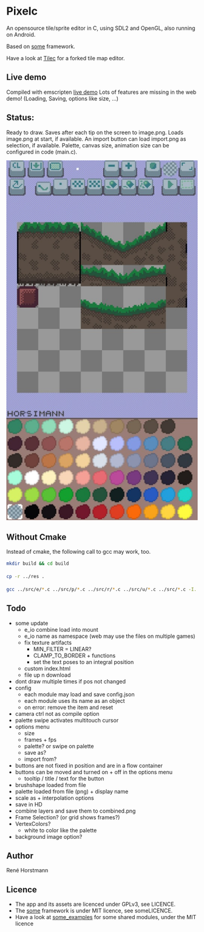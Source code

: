 # Pixelc
An opensource tile/sprite editor in C, using SDL2 and OpenGL, also running on Android.

Based on [some](https://github.com/renehorstmann/some) framework.

Have a look at [Tilec](https://github.com/renehorstmann/Tilec) for a forked tile map editor.

## Live demo
Compiled with emscripten [live demo](https://renehorstmann.github.io/pixelc)
Lots of features are missing in the web demo! (Loading, Saving, options like size, ...)

## Status:
Ready to draw.
Saves after each tip on the screen to image.png.
Loads image.png at start, if available.
An import button can load import.png as selection, if available.
Palette, canvas size, animation size can be configured in code (main.c).

![example_image](example.jpg)

## Without Cmake

Instead of cmake, the following call to gcc may work, too.

```sh
mkdir build && cd build

cp -r ../res .

gcc ../src/e/*.c ../src/p/*.c ../src/r/*.c ../src/u/*.c ../src/*.c -I../include/ $(sdl2-config --cflags --libs) -lSDL2_image -lglew32 -lopengl32 -lglu32 -DOPTION_GLEW -DOPTION_SDL -o pixelc
```

## Todo
- some update
  - e_io combine load into mount
  - e_io name as namespace (web may use the files on multiple games)
  - fix texture artifacts
    - MIN_FILTER = LINEAR?
    - CLAMP_TO_BORDER + functions
    - set the text poses to an integral position
  - custom index.html
  - file up n download
- dont draw multiple times if pos not changed
- config
  - each module may load and save config.json
  - each module uses its name as an object
  - on error: remove the item and reset
- camera ctrl not as compile option
- palette swipe activates multitouch cursor
- options menu
  - size
  - frames + fps
  - palette? or swipe on palette
  - save as?
  - import from?
- buttons are not fixed in position and are in a flow container
- buttons can be moved and turned on + off in the options menu
  - tooltip / title / text for the button
- brushshape loaded from file
- palette loaded from file (png) + display name
- scale as + interpolation options
- save in HD
- combine layers and save them to combined.png
- Frame Selection? (or grid shows frames?)
- VertexColors?
  - white to color like the palette
- background image option?


## Author
René Horstmann

## Licence
- The app and its assets are licenced under GPLv3, see LICENCE.
- The [some](https://github.com/renehorstmann/some) framework is under MIT licence, see someLICENCE.
- Have a look at [some_examples](https://github.com/renehorstmann/some_examples) for some shared modules, under the MIT licence
